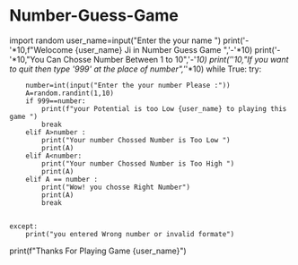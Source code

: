 # Number-Guess-Game
import random
user_name=input("Enter the your name ")
print('-'*10,f"Welocome {user_name} Ji in Number Guess Game ",'-'*10)
print('-'*10,"You Can Chosse Number Between 1 to 10",'-'*10)
print('*'*10,"If you want to quit then type '999' at the place of number",'*'*10)
while True:
    try:
   
   
        number=int(input("Enter the your number Please :"))
        A=random.randint(1,10)
        if 999==number:
            print(f"your Potential is too Low {user_name} to playing this game ")
            break
        elif A>number :
            print("Your number Chossed Number is Too Low ")
            print(A)
        elif A<number:
            print("Your number Chossed Number is Too High ")
            print(A)
        elif A == number :
            print("Wow! you chosse Right Number")
            print(A)
            break
        
            
    except:
        print("you entered Wrong number or invalid formate")
print(f"Thanks For Playing Game {user_name}")
